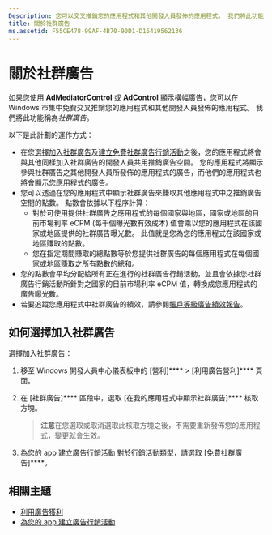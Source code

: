 ```yaml
---
Description: 您可以交叉推銷您的應用程式和其他開發人員發佈的應用程式。 我們將此功能稱為社群廣告。
title: 關於社群廣告
ms.assetid: F55CE478-99AF-4B70-90D1-D16419562136
---
```


# 關於社群廣告

如果您使用 **AdMediatorControl** 或 **AdControl** 顯示橫幅廣告，您可以在 Windows 市集中免費交叉推銷您的應用程式和其他開發人員發佈的應用程式。 我們將此功能稱為*社群廣告*。  

以下是此計劃的運作方式：

* 在您[選擇加入社群廣告](#how-to-opt-in-to-community-ads)及[建立免費社群廣告行銷活動](create-an-ad-campaign-for-your-app.md)之後，您的應用程式將會與其他同樣加入社群廣告的開發人員共用推銷廣告空間。 您的應用程式將顯示參與社群廣告之其他開發人員所發佈的應用程式的廣告，而他們的應用程式也將會顯示您應用程式的廣告。
* 您可以透過在您的應用程式中顯示社群廣告來賺取其他應用程式中之推銷廣告空間的點數。 點數會依據以下程序計算：
  * 對於可使用提供社群廣告之應用程式的每個國家與地區，國家或地區的目前市場利率 eCPM (每千個曝光數有效成本) 值會乘以您的應用程式在該國家或地區提供的社群廣告曝光數。 此值就是您為您的應用程式在該國家或地區賺取的點數。
  * 您在指定期間賺取的總點數等於您提供社群廣告的每個應用程式在每個國家或地區賺取之所有點數的總和。
* 您的點數會平均分配給所有正在進行的社群廣告行銷活動，並且會依據您社群廣告行銷活動所針對之國家的目前市場利率 eCPM 值，轉換成您應用程式的廣告曝光數。
* 若要追蹤您應用程式中社群廣告的績效，請參閱[帳戶等級廣告績效報告](advertising-performance-report.md#account-level-advertising-performance-report)。

## 如何選擇加入社群廣告

選擇加入社群廣告：

1. 移至 Windows 開發人員中心儀表板中的 [營利]**** > [利用廣告營利]**** 頁面。
2. 在 [社群廣告]**** 區段中，選取 [在我的應用程式中顯示社群廣告]**** 核取方塊。
   > **注意**在您選取或取消選取此核取方塊之後，不需要重新發佈您的應用程式，變更就會生效。

3. 為您的 app [建立廣告行銷活動](create-an-ad-campaign-for-your-app.md) 對於行銷活動類型，請選取 [免費社群廣告]****。


## 相關主題

* [利用廣告獲利](monetize-with-ads.md)
* [為您的 app 建立廣告行銷活動](create-an-ad-campaign-for-your-app.md)


<!--HONumber=Mar16_HO5-->


